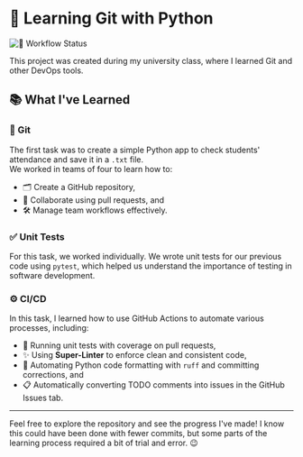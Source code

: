 # 🐍 Learning Git with Python 

![🚦 Workflow Status](https://github.com/Polinez/GroupLearningGit/actions/workflows/testyCI.yml/badge.svg)

This project was created during my university class, where I learned Git and other DevOps tools.

## 📚 What I've Learned 

### 🧰 Git 
The first task was to create a simple Python app to check students' attendance and save it in a `.txt` file.  
We worked in teams of four to learn how to:
- 🗂️ Create a GitHub repository,  
- 🤝 Collaborate using pull requests, and  
- 🛠️ Manage team workflows effectively.

### ✅ Unit Tests 
For this task, we worked individually. We wrote unit tests for our previous code using `pytest`, which helped us understand the importance of testing in software development.

### ⚙️ CI/CD 
In this task, I learned how to use GitHub Actions to automate various processes, including:
- 🚀 Running unit tests with coverage on pull requests,  
- ✨ Using **Super-Linter** to enforce clean and consistent code,  
- 🔄 Automating Python code formatting with `ruff` and committing corrections, and  
- 📋 Automatically converting TODO comments into issues in the GitHub Issues tab.

---

Feel free to explore the repository and see the progress I've made!
I know this could have been done with fewer commits, but some parts of the learning process required a bit of trial and error. 😉
